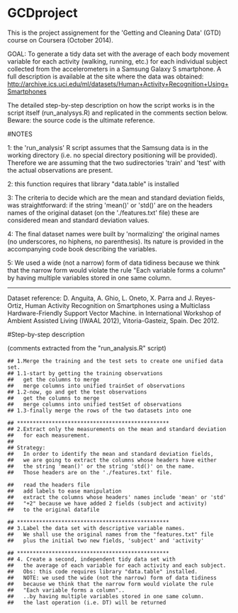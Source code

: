 GCDproject
==========
  This is the project assignement for the 'Getting and Cleaning Data' (GTD) course on Coursera (October 2014).
  
  GOAL:
  To generate a tidy data set with the average of each body movement variable for each activity (walking, running, etc.) for each individual subject collected from the accelerometers in a Samsung Galaxy S smartphone.
  A full description is available at the site where the data was obtained:
  http://archive.ics.uci.edu/ml/datasets/Human+Activity+Recognition+Using+Smartphones
  
  The detailed step-by-step description on how the script works is in the script itself (run_analysys.R) and 
  replicated in the comments section below. Beware: the source code is the ultimate reference. 
  

#NOTES
  
1: the 'run_analysis' R script assumes that the Samsung data is in the working directory (i.e. no special directory positioning will be provided). Therefore we are assuming that the two sudirectories 'train' and 'test' with the actual observations are present.

2: this function requires that library "data.table" is installed

3: The criteria to decide which are the mean and standard deviation fields, was straightforward: if the string 'mean()' or 'std()' are on the headers names of the original dataset (on the './features.txt' file) these are considered mean and standard deviation values.

4: The final dataset names were built by 'normalizing' the original names (no underscores, no hiphens, no parenthesis). Its nature is provided in the accompanying code book describing the variables.

5: We used a wide (not a narrow) form of data tidiness because we think that the narrow form would violate the rule "Each variable forms a column" by having multiple variables stored in one same column.
  
----------------------- 
 Dataset reference:
 D. Anguita, A. Ghio, L. Oneto, X. Parra and J. Reyes-Ortiz, Human Activity Recognition on Smartphones using a Multiclass Hardware-Friendly Support Vector Machine. in International Workshop of Ambient Assisted Living (IWAAL 2012), Vitoria-Gasteiz, Spain. Dec 2012.
 
 
#Step-by-step description 
 
 (comments extracted from the "run_analysis.R" script)
 
 
    ## 1.Merge the training and the test sets to create one unified data set.
    ## 1.1-start by getting the training observations
    ##   get the columns to merge
    ##   merge columns into unified trainSet of observations 
    ## 1.2-now, go and get the test observations
    ##   get the columns to merge
    ##   merge columns into unified testSet of observations 
    ## 1.3-finally merge the rows of the two datasets into one

    ## ************************************************
    ## 2.Extract only the measurements on the mean and standard deviation
    ##   for each measurement. 
    ##
    ## Strategy:
    ##   In order to identify the mean and standard deviation fields,
    ##   we are going to extract the columns whose headers have either
    ##   the string 'mean()' or the string 'std()' on the name.
    ##   Those headers are on the './features.txt' file.
    
    ##   read the headers file
    ##   add labels to ease manipulation
    ##   extract the columns whose headers' names include 'mean' or 'std'
    ##   "+2" because we have added 2 fields (subject and activity)
    ##   to the original datafile
    
    ## ************************************************
    ## 3.Label the data set with descriptive variable names. 
    ##   We shall use the original names from the "features.txt" file
    ##   plus the initial two new fields, 'subject' and 'activity'
    
    ## ************************************************
    ## 4. Create a second, independent tidy data set with
    ##   the average of each variable for each activity and each subject.
    ##   Obs: this code requires library "data.table" installed.
    ##   NOTE: we used the wide (not the narrow) form of data tidiness
    ##   because we think that the narrow form would violate the rule
    ##   "Each variable forms a column"..
    ##   ..by having multiple variables stored in one same column.
    ##   the last operation (i.e. DT) will be returned

